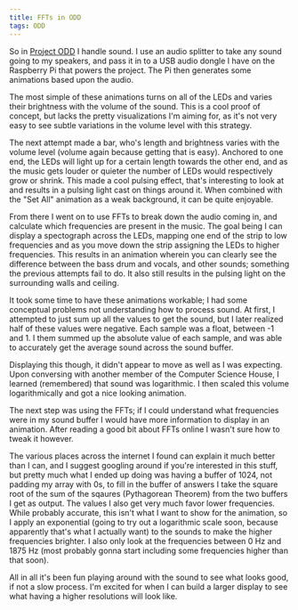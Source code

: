 ```yaml
---
title: FFTs in ODD
tags: ODD
---
```


So in [Project ODD](http://blog.gonyeo.com/category/odd.html) I handle sound. I 
use an audio splitter to take any sound going to my speakers, and pass it in to
a USB audio dongle I have on the Raspberry Pi that powers the project. The Pi
then generates some animations based upon the audio.

The most simple of these animations turns on all of the LEDs and varies their
brightness with the volume of the sound. This is a cool proof of concept, but
lacks the pretty visualizations I'm aiming for, as it's not very easy to see
subtle variations in the volume level with this strategy.

The next attempt made a bar, who's length and brightness varies with the volume
level (volume again because getting that is easy). Anchored to one end, the LEDs
will light up for a certain length towards the other end, and as the music gets
louder or quieter the number of LEDs would respectively grow or shrink. This
made a cool pulsing effect, that's interesting to look at and results in a
pulsing light cast on things around it. When combined with the "Set All"
animation as a weak background, it can be quite enjoyable.

From there I went on to use FFTs to break down the audio coming in, and
calculate which frequencies are present in the music. The goal being I can
display a spectograph across the LEDs, mapping one end of the strip to low
frequencies and as you move down the strip assigning the LEDs to higher
frequencies. This results in an animation wherein you can clearly see the
difference between the bass drum and vocals, and other sounds; something the
previous attempts fail to do. It also still results in the pulsing light on the
surrounding walls and ceiling. 

It took some time to have these animations workable; I had some conceptual
problems not understanding how to process sound. At first, I attempted to just
sum up all the values to get the sound, but I later realized half of these
values were negative. Each sample was a float, between -1 and 1. I them summed
up the absolute value of each sample, and was able to accurately get the average
sound across the sound buffer. 

Displaying this though, it didn't appear to move as well as I was expecting.
Upon conversing with another member of the Computer Science House, I learned
(remembered) that sound was logarithmic. I then scaled this volume
logarithmically and got a nice looking animation.

The next step was using the FFTs; if I could understand what frequencies were in
my sound buffer I would have more information to display in an animation. After
reading a good bit about FFTs online I wasn't sure how to tweak it however.

The various places across the internet I found can explain it much better than I
can, and I suggest googling around if you're interested in this stuff, but
pretty much what I ended up doing was having a buffer of 1024, not padding my
array with 0s, to fill in the buffer of answers I take the square root of the
sum of the sqaures (Pythagorean Theorem) from the two buffers I get as output.
The values I also get very much favor lower frequencies. While probably
accurate, this isn't what I want to show for the animation, so I apply an
exponential (going to try out a logarithmic scale soon, because apparently
that's what I actually want) to the sounds to make the higher frequencies
brighter. I also only look at the frequencies between 0 Hz and 1875 Hz (most
probably gonna start including some frequencies higher than that soon).

All in all it's been fun playing around with the sound to see what looks good,
if not a slow process. I'm excited for when I can build a larger display to see
what having a higher resolutions will look like.
